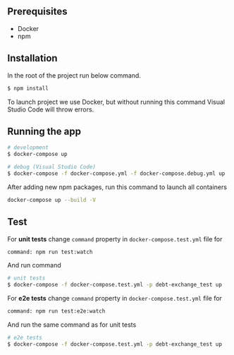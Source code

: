 ## Prerequisites

- Docker
- npm

## Installation

In the root of the project run below command.
```bash
$ npm install
```
To launch project we use Docker, but without running this command Visual Studio Code will throw errors.

## Running the app
```bash
# development
$ docker-compose up
```

```bash
# debug (Visual Studio Code)
$ docker-compose -f docker-compose.yml -f docker-compose.debug.yml up
```

After adding new npm packages, run this command to launch all containers
```bash
docker-compose up --build -V
```

## Test
For **unit tests** change `command` property in `docker-compose.test.yml` file for
```bash
command: npm run test:watch
```
And run command
```bash
# unit tests
$ docker-compose -f docker-compose.test.yml -p debt-exchange_test up
```

For **e2e tests** change `command` property in `docker-compose.test.yml` file for
```bash
command: npm run test:e2e:watch
```
And run the same command as for unit tests
```bash
# e2e tests
$ docker-compose -f docker-compose.test.yml -p debt-exchange_test up
```
